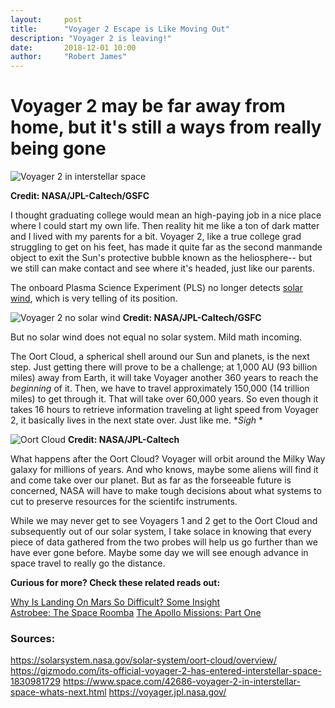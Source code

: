 ```yaml
---
layout:     post
title:      "Voyager 2 Escape is Like Moving Out"
description: "Voyager 2 is leaving!"
date:       2018-12-01 10:00
author:     "Robert James"  
---
```



# Voyager 2 may be far away from home, but it's still a ways from really being gone

![Voyager 2 in interstellar space](https://www.nasa.gov/sites/default/files/thumbnails/image/pia22835a_20181206_voyager_in_interstellar_space_annotated_1920x1080_72dpi-final.png)

**Credit: NASA/JPL-Caltech/GSFC**

I thought graduating college would mean an high-paying job in a nice place where I could start my own life. Then reality hit me like a ton of dark matter and I lived with my parents for a bit. Voyager 2, like a true college grad struggling to get on his feet, has made it quite far as the second manmande object to exit the Sun's protective bubble known as the heliosphere-- but we still can make contact and see where it's headed, just like our parents.  
  
The onboard Plasma Science Experiment (PLS) no longer detects [solar wind](https://inspiredspace.blog/Parker-Solar-Probe.html#some-background-what-the-heck-is-solar-wind-and-why-is-it-so-important), which is very telling of its position.

![Voyager 2 no solar wind](https://www.nasa.gov/sites/default/files/thumbnails/image/pia22924-640.gif)
**Credit: NASA/JPL-Caltech/GSFC**

But no solar wind does not equal no solar system. Mild math incoming. 

The Oort Cloud, a spherical shell around our Sun and planets, is the next step. Just getting there will prove to be a challenge; at 1,000 AU (93 billion miles) away from Earth, it will take Voyager another 360 years to reach the *beginning* of it. Then, we have to travel approximately 150,000 (14 trillion miles) to get through it. That will take over 60,000 years. So even though it takes 16 hours to retrieve information traveling at light speed from Voyager 2, it basically lives in the next state over. Just like me. **Sigh* *  
  
![Oort Cloud](https://solarsystem.nasa.gov/system/resources/detail_files/492_OortCloud_pia17046red-full.jpg)
**Credit: NASA/JPL-Caltech**
  
What happens after the Oort Cloud? Voyager will orbit around the Milky Way galaxy for millions of years. And who knows, maybe some aliens will find it and come take over our planet. But as far as the forseeable future is concerned, NASA will have to make tough decisions about what systems to cut to preserve resources for the scientifc instruments.  
  
While we may never get to see Voyagers 1 and 2 get to the Oort Cloud and subsequently out of our solar system, I take solace in knowing that every piece of data gathered from the two probes will help us go further than we have ever gone before. Maybe some day we will see enough advance in space travel to really go the distance.  

**Curious for more? Check these related reads out:**

[Why Is Landing On Mars So Difficult? Some Insight](https://inspiredspace.blog/Why-is-Landing-On-Mars-So-Difficult-Some-InSight.html)  
[Astrobee: The Space Roomba](https://inspiredspace.blog/Astrobee-Roomba-for-Astronauts.html)
[The Apollo Missions: Part One](https://inspiredspace.blog/Apollo-Moon-Missions-The-Ambitious-Experiment.html)

  
### Sources:

https://solarsystem.nasa.gov/solar-system/oort-cloud/overview/
https://gizmodo.com/its-official-voyager-2-has-entered-interstellar-space-1830981729
https://www.space.com/42686-voyager-2-in-interstellar-space-whats-next.html
https://voyager.jpl.nasa.gov/
